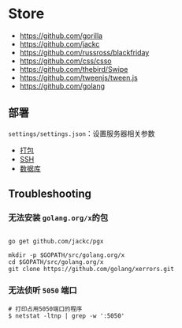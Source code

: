 # Store

* https://github.com/gorilla
* https://github.com/jackc
* https://github.com/russross/blackfriday
* https://github.com/css/csso
* https://github.com/thebird/Swipe
* https://github.com/tweenjs/tween.js
* https://github.com/golang

## 部署

`settings/settings.json`：设置服务器相关参数

* [打包](./scripts/publish.go)
* [SSH](./scripts/ssh/server.go)
* [数据库](./SQL.md)

## Troubleshooting

### 无法安装 `golang.org/x`的包
 
```

go get github.com/jackc/pgx

mkdir -p $GOPATH/src/golang.org/x
cd $GOPATH/src/golang.org/x
git clone https://github.com/golang/xerrors.git

```

### 无法侦听 `5050` 端口 
```shell script
# 打印占用5050端口的程序
$ netstat -ltnp | grep -w ':5050' 

```